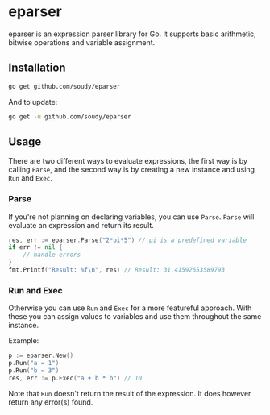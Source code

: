 # eparser
eparser is an expression parser library for Go. It supports basic arithmetic,
bitwise operations and variable assignment.

## Installation
```bash
go get github.com/soudy/eparser
```

And to update:
```bash
go get -u github.com/soudy/eparser
```

## Usage
There are two different ways to evaluate expressions, the first way is by
calling `Parse`, and the second way is by creating a new instance and using
`Run` and `Exec`.

### Parse
If you're not planning on declaring variables, you can use `Parse`. `Parse`
will evaluate an expression and return its result.
```go
res, err := eparser.Parse("2*pi*5") // pi is a predefined variable
if err != nil {
    // handle errors
}
fmt.Printf("Result: %f\n", res) // Result: 31.41592653589793
```

### Run and Exec
Otherwise you can use `Run` and `Exec` for a more featureful approach. With
these you can assign values to variables and use them throughout the same
instance.

Example:
```go
p := eparser.New()
p.Run("a = 1")
p.Run("b = 3")
res, err := p.Exec("a + b * b") // 10
```

Note that `Run` doesn't return the result of the expression. It does however
return any error(s) found.
